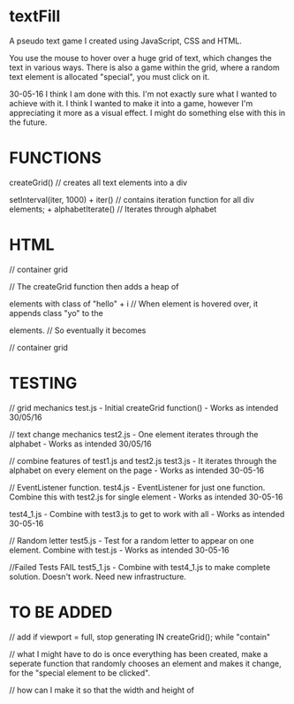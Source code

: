 # textFill
A pseudo text game I created using JavaScript, CSS and HTML. 

You use the mouse to hover over a huge grid of text, which changes the text in various ways. There is also a game within the grid, where a random text element is allocated "special", you must click on it. 


30-05-16
I think I am done with this. I'm not exactly sure what I wanted to achieve with it. I think I wanted to make it into a game, however I'm appreciating it more as a visual effect. I might do something else with this in the future.


# FUNCTIONS

createGrid() // creates all text elements into a div

setInterval(iter, 1000) 
	+ iter() // contains iteration function for all div elements; 
	+ alphabetIterate() // Iterates through alphabet



# HTML

<body>
	<div id="contain"></div> // container grid 
</body>

// The createGrid function then adds a heap of <p> elements with class of "hello" + i
// When element is hovered over, it appends class "yo" to the <p> elements. 
// So eventually it becomes 

<body>
	<div id="contain">
		<p class="hello1 yo"></p>
	</div> // container grid 
</body>


# TESTING 

// grid mechanics 
test.js - Initial createGrid function() - Works as intended 30/05/16


// text change mechanics
test2.js - One element iterates through the alphabet  - Works as intended 30/05/16


// combine features of test1.js and test2.js
test3.js - It iterates through the alphabet on every element on the page - Works as intended 30-05-16


// EventListener function.
test4.js - EventListener for just one function. Combine this with test2.js for single element - Works as intended 30-05-16

test4_1.js - Combine with test3.js to get to work with all - Works as intended 30-05-16

// Random letter
test5.js - Test for a random letter to appear on one element. Combine with test.js - Works as intended 30-05-16




//Failed Tests
FAIL test5_1.js - Combine with test4_1.js to make complete solution. Doesn't work. Need new infrastructure.



# TO BE ADDED 

// add if viewport = full, stop generating IN createGrid();  while "contain"

// what I might have to do is once everything has been created, make a seperate function that randomly chooses an element and makes it change, for the "special element to be clicked".

// how can I make it so that the width and height of 
